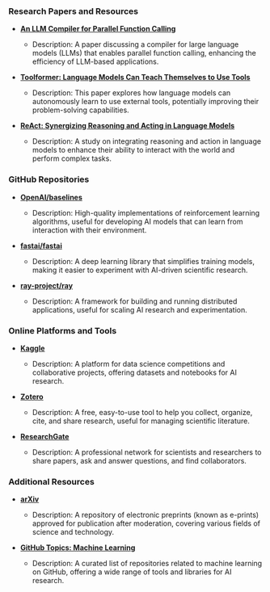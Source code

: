 ### Research Papers and Resources

- **[An LLM Compiler for Parallel Function Calling](https://arxiv.org/abs/2312.04511)**
  - Description: A paper discussing a compiler for large language models (LLMs) that enables parallel function calling, enhancing the efficiency of LLM-based applications.

- **[Toolformer: Language Models Can Teach Themselves to Use Tools](https://arxiv.org/abs/2302.04761)**
  - Description: This paper explores how language models can autonomously learn to use external tools, potentially improving their problem-solving capabilities.

- **[ReAct: Synergizing Reasoning and Acting in Language Models](https://arxiv.org/abs/2210.03629)**
  - Description: A study on integrating reasoning and action in language models to enhance their ability to interact with the world and perform complex tasks.

### GitHub Repositories

- **[OpenAI/baselines](https://github.com/openai/baselines)**
  - Description: High-quality implementations of reinforcement learning algorithms, useful for developing AI models that can learn from interaction with their environment.

- **[fastai/fastai](https://github.com/fastai/fastai)**
  - Description: A deep learning library that simplifies training models, making it easier to experiment with AI-driven scientific research.

- **[ray-project/ray](https://github.com/ray-project/ray)**
  - Description: A framework for building and running distributed applications, useful for scaling AI research and experimentation.

### Online Platforms and Tools

- **[Kaggle](https://www.kaggle.com/)**
  - Description: A platform for data science competitions and collaborative projects, offering datasets and notebooks for AI research.

- **[Zotero](https://www.zotero.org/)**
  - Description: A free, easy-to-use tool to help you collect, organize, cite, and share research, useful for managing scientific literature.

- **[ResearchGate](https://www.researchgate.net/)**
  - Description: A professional network for scientists and researchers to share papers, ask and answer questions, and find collaborators.

### Additional Resources

- **[arXiv](https://arxiv.org/)**
  - Description: A repository of electronic preprints (known as e-prints) approved for publication after moderation, covering various fields of science and technology.

- **[GitHub Topics: Machine Learning](https://github.com/topics/machine-learning)**
  - Description: A curated list of repositories related to machine learning on GitHub, offering a wide range of tools and libraries for AI research.
